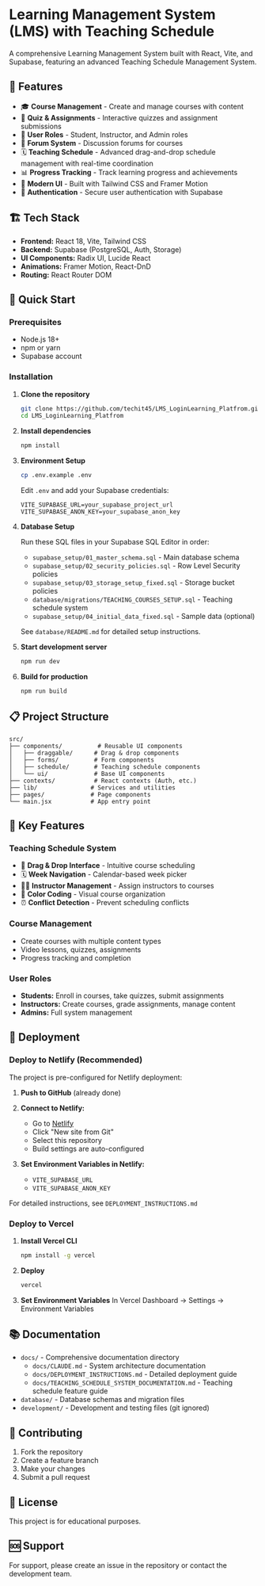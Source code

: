# Learning Management System (LMS) with Teaching Schedule

A comprehensive Learning Management System built with React, Vite, and Supabase, featuring an advanced Teaching Schedule Management System.

## 🎯 Features

- 🎓 **Course Management** - Create and manage courses with content
- 📝 **Quiz & Assignments** - Interactive quizzes and assignment submissions
- 👥 **User Roles** - Student, Instructor, and Admin roles
- 💬 **Forum System** - Discussion forums for courses
- 🗓️ **Teaching Schedule** - Advanced drag-and-drop schedule management with real-time coordination
- 📊 **Progress Tracking** - Track learning progress and achievements
- 🎨 **Modern UI** - Built with Tailwind CSS and Framer Motion
- 🔐 **Authentication** - Secure user authentication with Supabase

## 🏗️ Tech Stack

- **Frontend:** React 18, Vite, Tailwind CSS
- **Backend:** Supabase (PostgreSQL, Auth, Storage)
- **UI Components:** Radix UI, Lucide React
- **Animations:** Framer Motion, React-DnD
- **Routing:** React Router DOM

## 🚀 Quick Start

### Prerequisites

- Node.js 18+ 
- npm or yarn
- Supabase account

### Installation

1. **Clone the repository**
   ```bash
   git clone https://github.com/techit45/LMS_LoginLearning_Platfrom.git
   cd LMS_LoginLearning_Platfrom
   ```

2. **Install dependencies**
   ```bash
   npm install
   ```

3. **Environment Setup**
   ```bash
   cp .env.example .env
   ```
   
   Edit `.env` and add your Supabase credentials:
   ```env
   VITE_SUPABASE_URL=your_supabase_project_url
   VITE_SUPABASE_ANON_KEY=your_supabase_anon_key
   ```

4. **Database Setup**
   
   Run these SQL files in your Supabase SQL Editor in order:
   - `supabase_setup/01_master_schema.sql` - Main database schema
   - `supabase_setup/02_security_policies.sql` - Row Level Security policies
   - `supabase_setup/03_storage_setup_fixed.sql` - Storage bucket policies
   - `database/migrations/TEACHING_COURSES_SETUP.sql` - Teaching schedule system
   - `supabase_setup/04_initial_data_fixed.sql` - Sample data (optional)
   
   See `database/README.md` for detailed setup instructions.

5. **Start development server**
   ```bash
   npm run dev
   ```

6. **Build for production**
   ```bash
   npm run build
   ```

## 📋 Project Structure

```
src/
├── components/          # Reusable UI components
│   ├── draggable/      # Drag & drop components
│   ├── forms/          # Form components
│   ├── schedule/       # Teaching schedule components
│   └── ui/             # Base UI components
├── contexts/           # React contexts (Auth, etc.)
├── lib/               # Services and utilities
├── pages/             # Page components
└── main.jsx           # App entry point
```

## 🎯 Key Features

### Teaching Schedule System
- 📅 **Drag & Drop Interface** - Intuitive course scheduling
- 🗓️ **Week Navigation** - Calendar-based week picker
- 👨‍🏫 **Instructor Management** - Assign instructors to courses
- 🎨 **Color Coding** - Visual course organization
- ⏰ **Conflict Detection** - Prevent scheduling conflicts

### Course Management
- Create courses with multiple content types
- Video lessons, quizzes, assignments
- Progress tracking and completion

### User Roles
- **Students:** Enroll in courses, take quizzes, submit assignments
- **Instructors:** Create courses, grade assignments, manage content
- **Admins:** Full system management

## 🚀 Deployment

### Deploy to Netlify (Recommended)

The project is pre-configured for Netlify deployment:

1. **Push to GitHub** (already done)
2. **Connect to Netlify:**
   - Go to [Netlify](https://netlify.com)
   - Click "New site from Git"
   - Select this repository
   - Build settings are auto-configured

3. **Set Environment Variables in Netlify:**
   - `VITE_SUPABASE_URL`
   - `VITE_SUPABASE_ANON_KEY`

For detailed instructions, see `DEPLOYMENT_INSTRUCTIONS.md`

### Deploy to Vercel

1. **Install Vercel CLI**
   ```bash
   npm install -g vercel
   ```

2. **Deploy**
   ```bash
   vercel
   ```

3. **Set Environment Variables**
   In Vercel Dashboard → Settings → Environment Variables

## 📚 Documentation

- `docs/` - Comprehensive documentation directory
  - `docs/CLAUDE.md` - System architecture documentation
  - `docs/DEPLOYMENT_INSTRUCTIONS.md` - Detailed deployment guide
  - `docs/TEACHING_SCHEDULE_SYSTEM_DOCUMENTATION.md` - Teaching schedule feature guide
- `database/` - Database schemas and migration files
- `development/` - Development and testing files (git ignored)

## 🤝 Contributing

1. Fork the repository
2. Create a feature branch
3. Make your changes
4. Submit a pull request

## 📄 License

This project is for educational purposes.

## 🆘 Support

For support, please create an issue in the repository or contact the development team.
